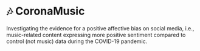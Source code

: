 # :notes: CoronaMusic
Investigating the evidence for a positive affective bias on social media, i.e., music-related content expressing more positive sentiment compared to control (not music) data during the COVID-19 pandemic.
